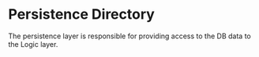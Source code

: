 # Persistence Directory
The persistence layer is responsible for providing access to the DB data to the Logic layer.
